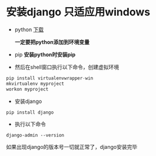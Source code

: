 # 安装django 只适应用windows
- python [下载](https://www.python.org/downloads/)  

  **一定要把python添加到环境变量**
- pip 
**安装python时安装pip**

- 然后在shell窗口执行以下命令，创建虚拟环境
``` python
pip install virtualenvwrapper-win
mkvirtualenv myproject
workon myproject
```
- 安装django
```
pip install django
```
- 执行以下命令
```
django-admin --version
``` 
如果出现django的版本号一切就正常了，django安装完毕